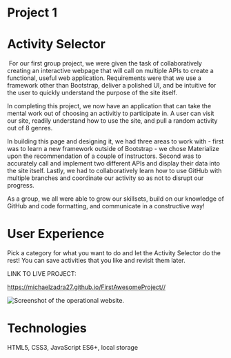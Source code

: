 # Project 1
# Activity Selector
​
For our first group project, we were given the task of collaboratively creating an interactive webpage that will call on multiple APIs to create a functional, useful web application. Requirements were that we use a framework other than Bootstrap, deliver a polished UI, and be intuitive for the user to quickly understand the purpose of the site itself.

In completing this project, we now have an application that can take the mental work out of choosing an activitiy to participate in. A user can visit our site, readily understand how to use the site, and pull a random activity out of 8 genres.

In building this page and designing it, we had three areas to work with - first was to learn a new framework outside of Bootstrap - we chose Materialize upon the recommendation of a couple of instructors. Second was to accurately call and implement two different APIs and display their data into the site itself. Lastly, we had to collaboratively learn how to use GitHub with multiple branches and coordinate our activity so as not to disrupt our progress.

As a group, we all were able to grow our skillsets, build on our knowledge of GitHub and code formatting, and communicate in a constructive way!

# User Experience
 Pick a category for what you want to do and let the Activity Selector do the rest! You can save activities that you like and revisit them later.

LINK TO LIVE PROJECT:

https://michaelzadra27.github.io/FirstAwesomeProject//

![Screenshot of the operational website.](assets/WebsiteScreenshot.JPG)

# Technologies
HTML5, CSS3, JavaScript ES6+, local storage
